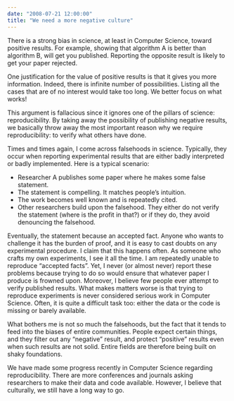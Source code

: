 ```yaml
---
date: "2008-07-21 12:00:00"
title: "We need a more negative culture"
---
```




There is a strong bias in science, at least in Computer Science, toward positive results. For example, showing that algorithm A is better than algorithm B, will get you published. Reporting the opposite result is likely to get your paper rejected.

One justification for the value of positive results is that it gives you more information. Indeed, there is infinite number of possibilities. Listing all the cases that are of no interest would take too long. We better focus on what works!

This argument is fallacious since it ignores one of the pillars of science: reproducibility. By taking away the possibility of publishing negative results, we basically throw away the most important reason why we require reproducibility: to verify what others have done.

Times and times again, I come across falsehoods in science. Typically, they occur when reporting experimental results that are either badly interpreted or badly implemented. Here is a typical scenario:

- Researcher A publishes some paper where he makes some false statement. 
- The statement is compelling. It matches people&rsquo;s intuition. 
- The work becomes well known and is repeatedly cited. 
- Other researchers build upon the falsehood. They either do not verify the statement (where is the profit in that?) or if they do, they avoid denouncing the falsehood.


Eventually, the statement because an accepted fact. Anyone who wants to challenge it has the burden of proof, and it is easy to cast doubts on any experimental procedure. I claim that this happens often. As someone who crafts my own experiments, I see it all the time. I am repeatedly unable to reproduce &ldquo;accepted facts&rdquo;. Yet, I never (or almost never) report these problems because trying to do so would ensure that whatever paper I produce is frowned upon. Moreover, I believe few people ever attempt to verify published results. What makes matters worse is that trying to reproduce experiments is never considered serious work in Computer Science. Often, it is quite a difficult task too: either the data or the code is missing or barely available.

What bothers me is not so much the falsehoods, but the fact that it tends to feed into the biases of entire communities. People expect certain things, and they filter out any &ldquo;negative&rdquo; result, and protect &ldquo;positive&rdquo; results even when such results are not solid. Entire fields are therefore being built on shaky foundations.

We have made some progress recently in Computer Science regarding reproducibility. There are more conferences and journals asking researchers to make their data and code available. However, I believe that culturally, we still have a long way to go.

